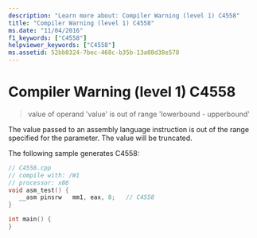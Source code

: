 ```yaml
---
description: "Learn more about: Compiler Warning (level 1) C4558"
title: "Compiler Warning (level 1) C4558"
ms.date: "11/04/2016"
f1_keywords: ["C4558"]
helpviewer_keywords: ["C4558"]
ms.assetid: 52bb0324-7bec-468c-b35b-13a08d38e578
---
```

# Compiler Warning (level 1) C4558

> value of operand 'value' is out of range 'lowerbound - upperbound'

The value passed to an assembly language instruction is out of the range specified for the parameter. The value will be truncated.

The following sample generates C4558:

```cpp
// C4558.cpp
// compile with: /W1
// processor: x86
void asm_test() {
   __asm pinsrw   mm1, eax, 8;   // C4558
}

int main() {
}
```
